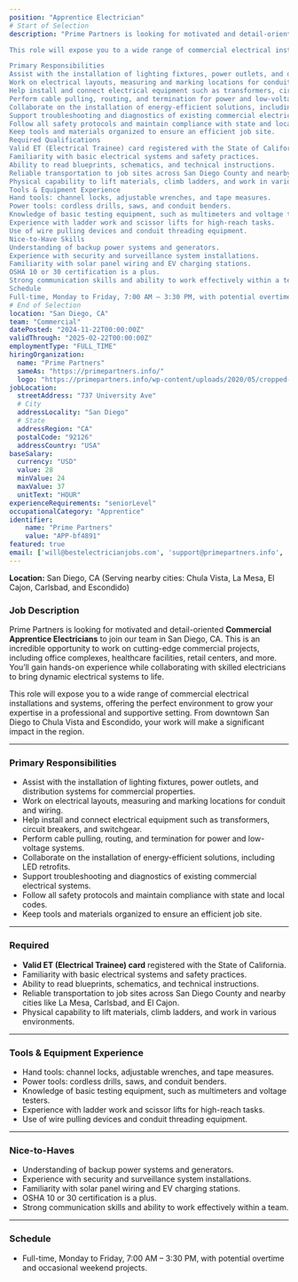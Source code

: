 ```yaml
---
position: "Apprentice Electrician"
# Start of Selection
description: "Prime Partners is looking for motivated and detail-oriented Commercial Apprentice Electricians to join our team in San Diego, CA. This is an incredible opportunity to work on cutting-edge commercial projects, including office complexes, healthcare facilities, retail centers, and more. You’ll gain hands-on experience while collaborating with skilled electricians to bring dynamic electrical systems to life.

This role will expose you to a wide range of commercial electrical installations and systems, offering the perfect environment to grow your expertise in a professional and supportive setting. From downtown San Diego to Chula Vista and Escondido, your work will make a significant impact in the region.

Primary Responsibilities
Assist with the installation of lighting fixtures, power outlets, and distribution systems for commercial properties.
Work on electrical layouts, measuring and marking locations for conduit and wiring.
Help install and connect electrical equipment such as transformers, circuit breakers, and switchgear.
Perform cable pulling, routing, and termination for power and low-voltage systems.
Collaborate on the installation of energy-efficient solutions, including LED retrofits.
Support troubleshooting and diagnostics of existing commercial electrical systems.
Follow all safety protocols and maintain compliance with state and local codes.
Keep tools and materials organized to ensure an efficient job site.
Required Qualifications
Valid ET (Electrical Trainee) card registered with the State of California.
Familiarity with basic electrical systems and safety practices.
Ability to read blueprints, schematics, and technical instructions.
Reliable transportation to job sites across San Diego County and nearby cities like La Mesa, Carlsbad, and El Cajon.
Physical capability to lift materials, climb ladders, and work in various environments.
Tools & Equipment Experience
Hand tools: channel locks, adjustable wrenches, and tape measures.
Power tools: cordless drills, saws, and conduit benders.
Knowledge of basic testing equipment, such as multimeters and voltage testers.
Experience with ladder work and scissor lifts for high-reach tasks.
Use of wire pulling devices and conduit threading equipment.
Nice-to-Have Skills
Understanding of backup power systems and generators.
Experience with security and surveillance system installations.
Familiarity with solar panel wiring and EV charging stations.
OSHA 10 or 30 certification is a plus.
Strong communication skills and ability to work effectively within a team.
Schedule
Full-time, Monday to Friday, 7:00 AM – 3:30 PM, with potential overtime and occasional weekend projects."
# End of Selection
location: "San Diego, CA"
team: "Commercial"
datePosted: "2024-11-22T00:00:00Z"
validThrough: "2025-02-22T00:00:00Z"
employmentType: "FULL_TIME"
hiringOrganization: 
  name: "Prime Partners"
  sameAs: "https://primepartners.info/"
  logo: "https://primepartners.info/wp-content/uploads/2020/05/cropped-Prime-Partners-Logo-NO-BG-1-1.png"
jobLocation:
  streetAddress: "737 University Ave"
  # City
  addressLocality: "San Diego"
  # State
  addressRegion: "CA"
  postalCode: "92126"
  addressCountry: "USA"
baseSalary:
  currency: "USD"
  value: 28
  minValue: 24
  maxValue: 37
  unitText: "HOUR"
experienceRequirements: "seniorLevel"
occupationalCategory: "Apprentice"
identifier:
    name: "Prime Partners"
    value: "APP-bf4891"
featured: true
email: ['will@bestelectricianjobs.com', 'support@primepartners.info', 'resumes@bestelectricianjobs.zohorecruitmail.com']
---
```


**Location:** San Diego, CA (Serving nearby cities: Chula Vista, La Mesa, El Cajon, Carlsbad, and Escondido)  

### Job Description  
Prime Partners is looking for motivated and detail-oriented **Commercial Apprentice Electricians** to join our team in San Diego, CA. This is an incredible opportunity to work on cutting-edge commercial projects, including office complexes, healthcare facilities, retail centers, and more. You’ll gain hands-on experience while collaborating with skilled electricians to bring dynamic electrical systems to life.  

This role will expose you to a wide range of commercial electrical installations and systems, offering the perfect environment to grow your expertise in a professional and supportive setting. From downtown San Diego to Chula Vista and Escondido, your work will make a significant impact in the region.  

---

### Primary Responsibilities  
- Assist with the installation of lighting fixtures, power outlets, and distribution systems for commercial properties.  
- Work on electrical layouts, measuring and marking locations for conduit and wiring.  
- Help install and connect electrical equipment such as transformers, circuit breakers, and switchgear.  
- Perform cable pulling, routing, and termination for power and low-voltage systems.  
- Collaborate on the installation of energy-efficient solutions, including LED retrofits.  
- Support troubleshooting and diagnostics of existing commercial electrical systems.  
- Follow all safety protocols and maintain compliance with state and local codes.  
- Keep tools and materials organized to ensure an efficient job site.  

---

### Required  
- **Valid ET (Electrical Trainee) card** registered with the State of California.  
- Familiarity with basic electrical systems and safety practices.  
- Ability to read blueprints, schematics, and technical instructions.  
- Reliable transportation to job sites across San Diego County and nearby cities like La Mesa, Carlsbad, and El Cajon.  
- Physical capability to lift materials, climb ladders, and work in various environments.  

---

### Tools & Equipment Experience  
- Hand tools: channel locks, adjustable wrenches, and tape measures.  
- Power tools: cordless drills, saws, and conduit benders.  
- Knowledge of basic testing equipment, such as multimeters and voltage testers.  
- Experience with ladder work and scissor lifts for high-reach tasks.  
- Use of wire pulling devices and conduit threading equipment.  

---

### Nice-to-Haves 
- Understanding of backup power systems and generators.  
- Experience with security and surveillance system installations.  
- Familiarity with solar panel wiring and EV charging stations.  
- OSHA 10 or 30 certification is a plus.  
- Strong communication skills and ability to work effectively within a team.  

---

### Schedule  
- Full-time, Monday to Friday, 7:00 AM – 3:30 PM, with potential overtime and occasional weekend projects.  
